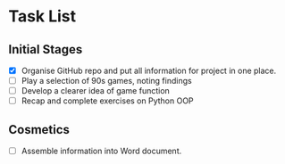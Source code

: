 # Task List

## Initial Stages
- [x] Organise GitHub repo and put all information for project in one place.
- [ ] Play a selection of 90s games, noting findings
- [ ] Develop a clearer idea of game function
- [ ] Recap and complete exercises on Python OOP

## Cosmetics
- [ ] Assemble information into Word document.
